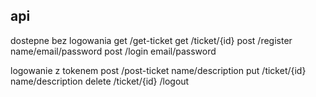 ## api

dostepne bez logowania
get /get-ticket
get /ticket/{id}
post /register name/email/password
post /login email/password


logowanie z tokenem
post /post-ticket name/description
put /ticket/{id} name/description
delete /ticket/{id}
/logout
